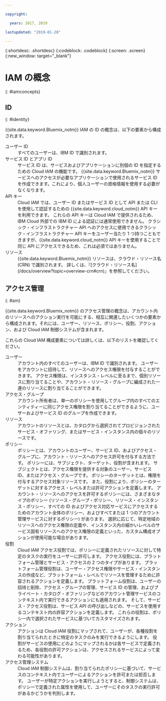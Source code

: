 ```yaml
---

copyright:

  years: 2017, 2019

lastupdated: "2019-01-28"

---
```


{:shortdesc: .shortdesc}
{:codeblock: .codeblock}
{:screen: .screen}
{:new_window: target="_blank"}

# IAM の概念
{: #iamconcepts}

## ID
{: #identity}

{{site.data.keyword.Bluemix_notm}} IAM の ID の概念は、以下の要素から構成されます。

<dl>
<dt>ユーザー ID</dt>
<dd>すべてのユーザーは、IBM ID で識別されます。</dd>
<dt>サービス ID とアプリ ID</dt>
<dd>サービス ID は、サービスおよびアプリケーションに別個の ID を指定するための Cloud IAM の機能です。 {{site.data.keyword.Bluemix_notm}} サービスへのアクセスが必要なアプリケーションで使用されるサービス ID を作成できます。これにより、個人ユーザーの資格情報を使用する必要がなくなります。</dd>
<dt>API キー</dt>
<dd>Cloud IAM では、ユーザー ID またはサービス ID として API または CLI を使用して認証するための {{site.data.keyword.cloud_notm}} API キーを利用できます。 これらの API キーは Cloud IAM で提供されるため、IBM Cloud 外部での IBM ID による認証には通常使用できません。 クラシック・インフラストラクチャー API へのアクセスに使用できるクラシック・インフラストラクチャー API キーをユーザー当たり 1 つ持つこともできますが、{{site.data.keyword.cloud_notm}} API キーを使用することで同じ API にアクセスできるため、これは必須ではありません。 </dd>
<dt>リソース</dt>
<dd>{{site.data.keyword.Bluemix_notm}} リソースは、クラウド・リソース名 (CRN) で識別されます。 詳しくは、『[クラウド・リソース名](/docs/overview?topic=overview-crn#crn)』を参照してください。</dd>
</dl>

## アクセス管理
{: #am}

{{site.data.keyword.Bluemix_notm}} のアクセス管理の概念は、アカウント内のリソースへのアクション実行を可能にする、相互に関連したいくつかの要素から構成されます。それには、ユーザー、リソース、ポリシー、役割、アクション、および Cloud IAM 制御システムが含まれます。 

これらの Cloud IAM 構成要素については詳しくは、以下のリストを確認してください。

<dl>
<dt>ユーザー</dt>
<dd>アカウント内のすべてのユーザーは、IBM ID で識別されます。 ユーザーをアカウントに招待して、リソースへのアクセス権限を付与することができます。 アクセス権限は、インスタンス・レベルに至るまで、個別リソースに割り当てることや、アカウント・リソース・グループに編成された一連のリソースに割り当てることができます。</dd>
<dt>アクセス・グループ</dt>
<dd>アカウント所有者は、単一のポリシーを使用してグループ内のすべてのエンティティーに同じアクセス権限を割り当てることができるように、ユーザーおよびサービス ID のグループを作成できます。</dd>
<dt>リソース</dt>
<dd>アカウントのリソースとは、カタログから選択されてプロビジョンされたサービス・オファリング、またはサービス・インスタンス内の個々のリソースです。</dd>
<dt>ポリシー</dt>
<dd>ポリシーとは、アカウントのユーザー、サービス ID、およびアクセス・グループに、アカウント・リソースへのアクセス許可を付与する方法です。 ポリシーには、サブジェクト、ターゲット、役割が含まれます。 サブジェクトとは、アクセス権限を提供する対象のユーザー、サービス ID、またはアクセス・グループです。 ポリシーのターゲットとは、権限を付与するアクセス対象リソースです。 また、役割により、ポリシーのターゲットに対するアクセス・レベルまたは許可アクションを定義します。 アカウント・リソースへのアクセスを許可するポリシーには、さまざまなタイプのポリシー (リソース・グループ・ポリシー、リソース・インスタンス・ポリシー、すべての ID およびアクセス対応サービスにアクセスするためのアカウント全体のポリシー、およびすべてまたは 1 つのアカウント管理サービスに対するポリシー) があります。 選択に応じて、特定地域のリソースへのアクセス権限の定義や、インスタンス内の細かいレベルのサービス固有リソースへのアクセス権限の定義といった、カスタム構成オプションが使用可能な場合があります。</dd>
<dt>役割</dt>
<dd>Cloud IAM アクセス役割では、ポリシーに定義されたリソースに対して特定のタスクの実行をユーザーに許可します。 アクセス役割には、プラットフォーム管理とサービス・アクセスの 2 つのタイプがあります。 プラットフォーム管理役割は、ユーザー・アクセス権限やサービス・インスタンスの作成など、プラットフォーム・レベルでリソースを管理するために許容されるアクションを定義します。 プラットフォーム役割は、ユーザーの招待と削除、アクセス・グループの管理、サービス ID の管理、およびプライベート・カタログ・オファリングなどのアカウント管理サービスのコンテキスト内で実行できるアクションにも適用されます。 そして、サービス・アクセス役割は、サービス API の呼び出しなどの、サービスを使用するコンテキスト内の許容アクションを定義します。 これらの役割は、ポリシー内で選択されたサービスに基づいてカスタマイズされます。</dd>
<dt>アクション</dt>
<dd>アクションは Cloud IAM 役割にマップされて、ユーザーが、各種役割を割り当てられたときに特定のタスクのみを実行できるようにします。 役割がサービスの使用にどのようにマップされるかは各サービスで定義されるため、各役割の許可アクションは、アクセスされるサービスによって変わる可能性があります。 </dd>
<dt>アクセス管理システム</dt>
<dd>Cloud IAM 制御システムは、割り当てられたポリシーに基づいて、サービスのコンテキスト内でユーザーによるアクションを許可または拒否します。 ユーザーが特定アクションを実行しようとすると、制御システムは、ポリシーで定義された属性を使用して、ユーザーにそのタスクの実行許可があるかどうかを判別します。</dd>
</dl>






